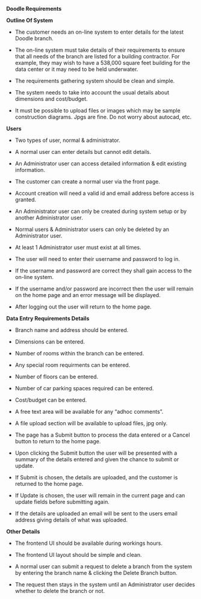 
**Doodle Requirements**

**Outline Of System**
* The customer needs an on-line system to enter details for the latest Doodle branch.

* The on-line system must take details of their requirements to ensure that all needs of the branch are listed for a building contractor. For example, they may wish to have a 538,000 square feet building for the data center or it may need to be held underwater.

* The requirements gathering system should be clean and simple.

* The system needs to take into account the usual details about dimensions and cost/budget.

* It must be possible to upload files or images which may be sample construction diagrams. Jpgs are fine. Do not worry about autocad, etc.

**Users**

* Two types of user, normal & administrator.

* A normal user can enter details but cannot edit details.

* An Administrator user can access detailed information & edit existing information.

* The customer can create a normal user via the front page.

* Account creation will need a valid id and email address before access is granted.

* An Administrator user can only be created during system setup or by another Administrator user.

* Normal users & Administrator users can only be deleted by an Administrator user.

* At least 1 Administrator user must exist at all times.

* The user will need to enter their username and password to log in.

* If the username and password are correct they shall gain access to the on-line system.

* If the username and/or password are incorrect then the user will remain on the home page and an error message will be displayed.

* After logging out the user will return to the home page.

**Data Entry Requirements Details**

* Branch name and address should be entered.

* Dimensions can be entered.

* Number of rooms within the branch can be entered.

* Any special room requirments can be entered.

* Number of floors can be entered.

* Number of car parking spaces required can be entered.

* Cost/budget can be entered.

* A free text area will be available for any “adhoc comments”.

* A file upload section will be available to upload files, jpg only.

* The page has a Submit button to process the data entered or a Cancel button to return to the home page.

* Upon clicking the Submit button the user will be presented with a summary of the details entered and given the chance to submit or update.

* If Submit is chosen, the details are uploaded, and the customer is returned to the home page.

* If Update is chosen, the user will remain in the current page and can update fields before submitting again.

* If the details are uploaded an email will be sent to the users email address giving details of what was uploaded.

**Other Details**

* The frontend UI should be available during workings hours.

* The frontend UI layout should be simple and clean.

* A normal user can submit a request to delete a branch from the system by entering the branch name & clicking the Delete Branch button.

* The request then stays in the system until an Administrator user decides whether to delete the branch or not.


